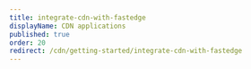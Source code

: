 ```yaml
---
title: integrate-cdn-with-fastedge
displayName: CDN applications
published: true
order: 20
redirect: /cdn/getting-started/integrate-cdn-with-fastedge
---
```



